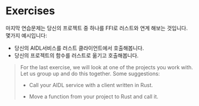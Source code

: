 # Exercises

마지막 연습문제는 당신의 프로젝트 중 하나를 FFI로 러스트와 연계 해보는 것입니다. 몇가지 예시입니다: 

* 당신의 AIDL서비스를 러스트 클라이언트에서 호출해봅니다.
* 당신의 프로젝트의 함수를 러스트로 옮기고 호출해봅니다.

> For the last exercise, we will look at one of the projects you work with. Let us
> group up and do this together. Some suggestions:
> 
> * Call your AIDL service with a client written in Rust.
> 
> * Move a function from your project to Rust and call it.
